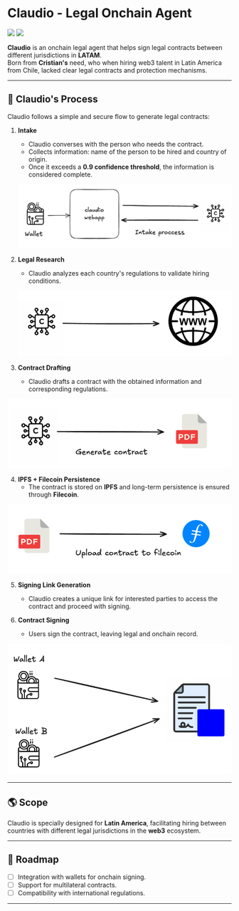 # Claudio - Legal Onchain Agent

<p>
    <img src="https://img.shields.io/badge/claudio-v0.1.0-CBA135">        
    <img src="https://img.shields.io/badge/status-mvp-green">
</p>

**Claudio** is an onchain legal agent that helps sign legal contracts between different jurisdictions in **LATAM**.  
Born from **Cristian's** need, who when hiring web3 talent in Latin America from Chile, lacked clear legal contracts and protection mechanisms.

---

## 🚀 Claudio's Process

Claudio follows a simple and secure flow to generate legal contracts:

1. **Intake**  
   - Claudio converses with the person who needs the contract.  
   - Collects information: name of the person to be hired and country of origin.  
   - Once it exceeds a **0.9 confidence threshold**, the information is considered complete.  

   ![Intake](assets/images/intake.png)


2. **Legal Research**  
   - Claudio analyzes each country's regulations to validate hiring conditions.  

   ![Intake](assets/images/web-research.png)

3. **Contract Drafting**  
   - Claudio drafts a contract with the obtained information and corresponding regulations.  
   
![Intake](assets/images/generate-contract.png)


4. **IPFS + Filecoin Persistence**  
   - The contract is stored on **IPFS** and long-term persistence is ensured through **Filecoin**.  

![Intake](assets/images/upload-contract-filecoin.png)


5. **Signing Link Generation**  
   - Claudio creates a unique link for interested parties to access the contract and proceed with signing.     

6. **Contract Signing**  
   - Users sign the contract, leaving legal and onchain record.  

![Intake](assets/images/sign-contract.png)


---

## 🌎 Scope

Claudio is specially designed for **Latin America**, facilitating hiring between countries with different legal jurisdictions in the **web3** ecosystem.

---

## 📌 Roadmap

- [ ] Integration with wallets for onchain signing.  
- [ ] Support for multilateral contracts.  
- [ ] Compatibility with international regulations.  

---

